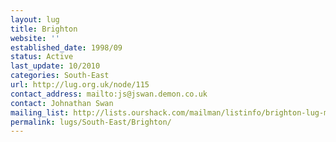 ```yaml
---
layout: lug
title: Brighton
website: ''
established_date: 1998/09
status: Active
last_update: 10/2010
categories: South-East
url: http://lug.org.uk/node/115
contact_address: mailto:js@jswan.demon.co.uk
contact: Johnathan Swan
mailing_list: http://lists.ourshack.com/mailman/listinfo/brighton-lug-misc
permalink: lugs/South-East/Brighton/
---
```

